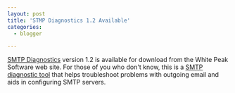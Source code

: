 ```yaml
---
layout: post
title: 'STMP Diagnostics 1.2 Available'
categories:
  - blogger

---
```


[SMTP Diagnostics](http://www.whitepeaksoftware.com/smtpdiagnostics) version 1.2 is available for download from the White Peak Software web site.  For those of you who don't know, this is a [SMTP diagnostic tool](http://www.whitepeaksoftware.com/smtpdiagnostics) that helps troubleshoot problems with outgoing email and aids in configuring SMTP servers.
